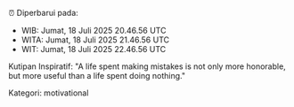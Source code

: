 ⏰ Diperbarui pada:
- WIB: Jumat, 18 Juli 2025 20.46.56 UTC
- WITA: Jumat, 18 Juli 2025 21.46.56 UTC
- WIT: Jumat, 18 Juli 2025 22.46.56 UTC

Kutipan Inspiratif:
"A life spent making mistakes is not only more honorable, but more useful than a life spent doing nothing."


Kategori: motivational

